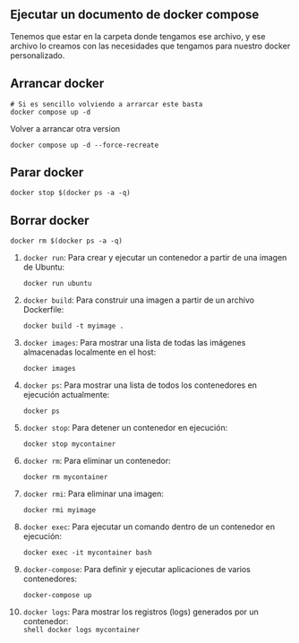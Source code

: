 ## Ejecutar un documento de docker compose
Tenemos que estar en la carpeta donde tengamos ese archivo, y ese archivo lo creamos con las necesidades que tengamos para nuestro docker personalizado.
## Arrancar docker
```shell
# Si es sencillo volviendo a arrarcar este basta
docker compose up -d
```

Volver a arrancar otra version
```shell
docker compose up -d --force-recreate
```

## Parar docker
```shell
docker stop $(docker ps -a -q)
```

## Borrar docker
```shell
docker rm $(docker ps -a -q)
```

1.  `docker run`: Para crear y ejecutar un contenedor a partir de una imagen de Ubuntu:
    
    ```shell
    docker run ubuntu
    ```
    
2.  `docker build`: Para construir una imagen a partir de un archivo Dockerfile:
    
    ```shell
    docker build -t myimage .
    ```
    
3.  `docker images`: Para mostrar una lista de todas las imágenes almacenadas localmente en el host:
    
    ```shell
    docker images
    ```
    
4.  `docker ps`: Para mostrar una lista de todos los contenedores en ejecución actualmente:
    
    ```shell
    docker ps
    ```
    
5.  `docker stop`: Para detener un contenedor en ejecución:
    
    ```shell
    docker stop mycontainer
    ```
    
6.  `docker rm`: Para eliminar un contenedor:
        
    ```shell
    docker rm mycontainer
    ```
    
7.  `docker rmi`: Para eliminar una imagen:
    
    ```shell
    docker rmi myimage
    ```
    
8.  `docker exec`: Para ejecutar un comando dentro de un contenedor en ejecución:
    
    ```shell
    docker exec -it mycontainer bash
    ```
    
9.  `docker-compose`: Para definir y ejecutar aplicaciones de varios contenedores:
    
    ```shell
    docker-compose up
    ```
    
10.  `docker logs`: Para mostrar los registros (logs) generados por un contenedor:    
    ```shell
    docker logs mycontainer
    ```

